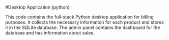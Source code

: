 #Desktop Application (python)

This code contains the full-stack Python desktop application for billing purposes. It collects the necessary information for each product and stores it in the SQLite database. The admin panel contains the dashboard for the database and has information about sales.
  
